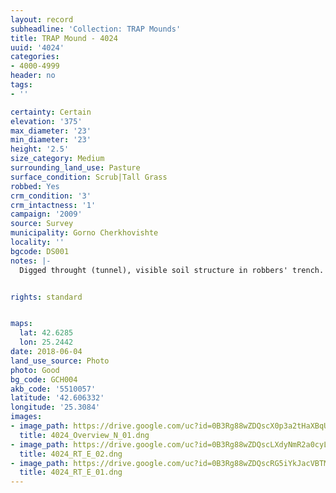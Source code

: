 ```yaml
---
layout: record
subheadline: 'Collection: TRAP Mounds'
title: TRAP Mound - 4024
uuid: '4024'
categories:
- 4000-4999
header: no
tags:
- ''

certainty: Certain
elevation: '375'
max_diameter: '23'
min_diameter: '23'
height: '2.5'
size_category: Medium
surrounding_land_use: Pasture
surface_condition: Scrub|Tall Grass
robbed: Yes
crm_condition: '3'
crm_intactness: '1'
campaign: '2009'
source: Survey
municipality: Gorno Cherkhovishte
locality: ''
bgcode: DS001
notes: |-
  Digged throught (tunnel), visible soil structure in robbers' trench.


rights: standard


maps:
  lat: 42.6285
  lon: 25.2442
date: 2018-06-04
land_use_source: Photo
photo: Good
bg_code: GCH004
akb_code: '5510057'
latitude: '42.606332'
longitude: '25.3084'
images:
- image_path: https://drive.google.com/uc?id=0B3Rg88wZDQscX0p3a2tHaXBqUXM
  title: 4024_Overview_N_01.dng
- image_path: https://drive.google.com/uc?id=0B3Rg88wZDQscLXdyNmR2a0cyLVU
  title: 4024_RT_E_02.dng
- image_path: https://drive.google.com/uc?id=0B3Rg88wZDQscRG5iYkJacVBTMXc
  title: 4024_RT_E_01.dng
---
```

